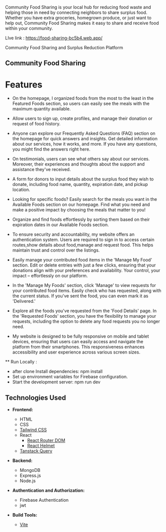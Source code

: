 Community Food Sharing is your local hub for reducing food waste and helping those in need by connecting neighbors to share surplus food. Whether you have extra groceries, homegrown produce, or just want to help out, Community Food Sharing makes it easy to share and receive food within your community.

LIve link : https://food-sharing-bc5b4.web.app/

 Community Food Sharing and Surplus Reduction Platform

## Community Food Sharing

# Features

* On the homepage, I organized foods from the most to the least in the Featured Foods section, so users can easily see the meals with the maximum quantity available.

* Allow users to sign up, create profiles, and manage their donation or request of food history.

* Anyone can explore our Frequently Asked Questions (FAQ) section on the homepage for quick answers and insights. Get detailed information about our services, how it works, and more. If you have any questions, you might find the answers right here.

* On testimonials, users can see what others say about our services. Moreover, their experiences and thoughts about the support and assistance they've received.

* A form for donors to input details about the surplus food they wish to donate, including food name, quantity, expiration date, and pickup location.

* Looking for specific foods? Easily search for the meals you want in the Available Foods section on our homepage. Find what you need and make a positive impact by choosing the meals that matter to you!

* Organize and find foods effortlessly by sorting them based on their expiration dates in our Available Foods section.

* To ensure security and accountability, my website offers an authentication system. Users are required to sign in to access certain routes,show details about food,manage and request food. This helps maintain trust and control over the listings.

* Easily manage your contributed food items in the 'Manage My Food' section. Edit or delete entries with just a few clicks, ensuring that your donations align with your preferences and availability. Your control, your impact – effortlessly on our platform.

* In the 'Manage My Foods' section, click 'Manage' to view requests for your contributed food items. Easily check who has requested, along with the current status. If you've sent the food, you can even mark it as 'Delivered.'

* Explore all the foods you've requested from the 'Food Details' page. In the 'Requested Foods' section, you have the flexibility to manage your requests, including the option to delete any food requests you no longer need.

* My website is designed to be fully responsive on mobile and tablet devices, ensuring that users can easily access and navigate the platform from their smartphones. This responsiveness enhances accessibility and user experience across various screen sizes.

** Run Locally : 
- after clone Install dependencies: npm install 
- Set up environment variables for Firebase configuration.
- Start the development server: npm run dev


## Technologies Used

- **Frontend:**
  - HTML
  - CSS
  - [Tailwind CSS](https://tailwindcss.com/)
  - React
    - [React Router DOM](https://reactrouter.com/)
    - [React Helmet](https://github.com/nfl/react-helmet)
  - [Tanstack Query](https://react-query.tanstack.com/)

- **Backend:**
  - MongoDB
  - Express.js
  - Node.js

- **Authentication and Authorization:**
  - Firebase Authentication
  - jwt
  
- **Build Tools:**
  - [Vite](https://vitejs.dev/)


